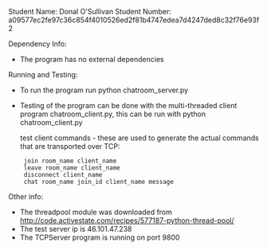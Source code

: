 Student Name: Donal O'Sullivan
Student Number: a09577ec2fe97c36c854f4010526ed2f81b4747edea7d4247ded8c32f76e93f2

Dependency Info:
 - The program has no external dependencies

Running and Testing:
 - To run the program run
      python chatroom_server.py
 - Testing of the program can be done with the multi-threaded client program chatroom_client.py, this can be run with
      python chatroom_client.py

      test client commands - these are used to generate the actual commands that are transported over TCP:

        join room_name client_name
        leave room_name client_name
        disconnect client_name
        chat room_name join_id client_name message


Other info:
  - The threadpool module was downloaded from http://code.activestate.com/recipes/577187-python-thread-pool/
  - The test server ip is 46.101.47.238
  - The TCPServer program is running on port 9800
